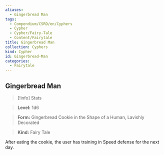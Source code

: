 ```yaml
---
aliases:
  - Gingerbread Man
tags:
  - Compendium/CSRD/en/Cyphers
  - Cypher
  - Cypher/Fairy-Tale
  - Content/Fairytale
title: Gingerbread Man
collection: Cyphers
kind: Cypher
id: Gingerbread-Man
categories:
  - Fairytale
---
```

## Gingerbread Man    
>[!info] Stats    
> **Level:** 1d6    
> **Form:** Gingerbread Cookie in the Shape of a Human, Lavishly Decorated    
> **Kind:** Fairy Tale  
    
After eating the cookie, the user has training in Speed defense for the next day.
